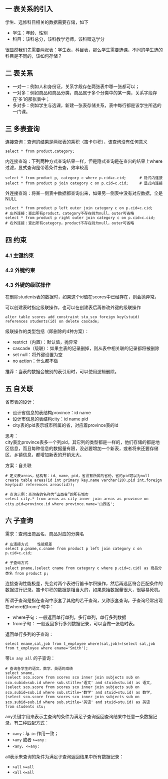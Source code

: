 ## 一 表关系的引入

学生、选修科目相关的数据需要存储，如下
- 学生：年龄、性别
- 科目：该科总分，该科教学老师，该科赠送学分

很显然我们先需要两张表：学生表，科目表，那么学生需要选课，不同的学生选的科目是不同的，该如何存储？

## 二 表关系 

- 一对一：例如人和身份证，关系字段存在两张表中哪一张都可以；
- 一对多：例如商品和商品分类，商品属于多个分类中的某一类，关系字段存在‘多’的那张表中；
- 多对多：例如学生与选课，新建一张表存储关系，表中每行都是该学生所选的一门课。

## 三 多表查询

连接查询：查询的结果是两张表的乘积（笛卡尔积），该查询没有任何意义
```
select * from product,category;
```

内连接查询：下列两种方式查询结果一样，但是隐式查询是在查出的结果上where过滤，显式查询是带着条件去查，效率较高
```
select * from product p, category c where p.cid=c.cid;      # 隐式内连接
select * from product p join category c on p.cid=c.cid;     # 显式内连接
```

外连接查询：将某一侧表中数据都查询出来，如果另一侧表中没有对应数据，全是NULL 
```
select * from product p left outer join category c on p.cid=c.cid;      # 左外连接：查出所有product，category不存在则为null，outer可省略
select * from product p right outer join category c on p.cid=c.cid;      # 右外连接：查出所有category，product不存在则为null，outer可省略
```

## 四 约束

### 4.1 主键约束

### 4.2 外键约束

### 4.3 外键的级联操作

在删除students表的数据时，如果这个id值在scores中已经存在，则会抛异常。  

可以创建表时指定级联操作，也可以在创建表后再修改外键的级联操作
```
alter table scores add constraint stu_sco foreign key(stuid) references students(id) on delete cascade;
```

级联操作的类型包括（即删除的4种方案）：
- restrict（内置）：默认值，抛异常
- cascade（级联）：如果主表的记录删掉，则从表中相关联的记录都将被删除
- set null：将外键设置为空
- no action：什么都不做

推荐：当表的数据会被别的表引用时，可以使用逻辑删除。


## 五 自关联

省市表的设计：
- 设计省信息的表结构province：id  name
- 设计市信息的表结构city：id  name  pid
- city表的pid表示城市所属的省，对应着province表的id

思考：  
city表比province表多一个列pid，其它列的类型都是一样的，他们存储的都是地区信息，而且每种信息的数据量有限，没必要增加一个新表，或者将来还要存储区、乡镇信息，都增加新表的开销太大。  

方案：自关联  
 
```
# 定义表areas，结构有：id、name、pid，省没有所属的省份，省的pid可以为null 
create table areas(id int primary key,name varchar(20),pid int,foreign key(pid) references areas(id));

# 查询示例：查询省的名称为“山西省”的所有城市
select city.* from areas as city inner join areas as province on city.pid=province.id where province.name='山西省';
```

## 六 子查询

需求：查询出商品名、商品对应的分类名
```
# 左连接方式    性能极差
select p.pname,c.cname from product p left join category c on p.cid=c.cid;

# 子查询方式
select pname,(select cname from category c where p.cid=c.cid) as 商品分类名 from product p;
```

连接查询性能极差，先会对两个表进行笛卡尔积操作，然后再选区符合匹配条件的数据进行记录。笛卡尔积的数据是相当大的，如果原始数据量很大，很容易死机。  

所谓子查询是指在查询中嵌套了其他的若干查询，又称嵌套查询。子查询经常出现在where和from子句中：
- where子句：一般返回单行单列，多行单列，单行多列数据
- from子句：	一般返回多行多列数据记录，可以当做一张临时表。

返回单行多列的子查询：
```
select ename,sal,job from t_employee where(sal,job)=(select sal,job from t_employee where ename='Smith');
```

带`in any all` 的子查询：
```
# 查询各学生的语文、数学、英语的成绩
select sname,
(select sco.score from scores sco inner join subjects sub on sco.subid=sub.id where sub.stitle='语文' and stuid=stu.id) as 语文,
(select sco.score from scores sco inner join subjects sub on sco.subid=sub.id where sub.stitle='数学' and stuid=stu.id) as 数学,
(select sco.score from scores sco inner join subjects sub on sco.subid=sub.id where sub.stitle='英语' and stuid=stu.id) as 英语
from students stu;
```

any关键字用来表示主查询的条件为满足子查询返回查询结果中任意一条数据记录，有三种匹配方式：
- `=any：`与 `in` 作用一致；
- `>any` 或者 `>=any：`
- `<any`、`<=any: `

all表示朱查询的条件为满足子查询返回结果中所有数据记录：
- `>all` `>=all`
- `<all` `<=all`